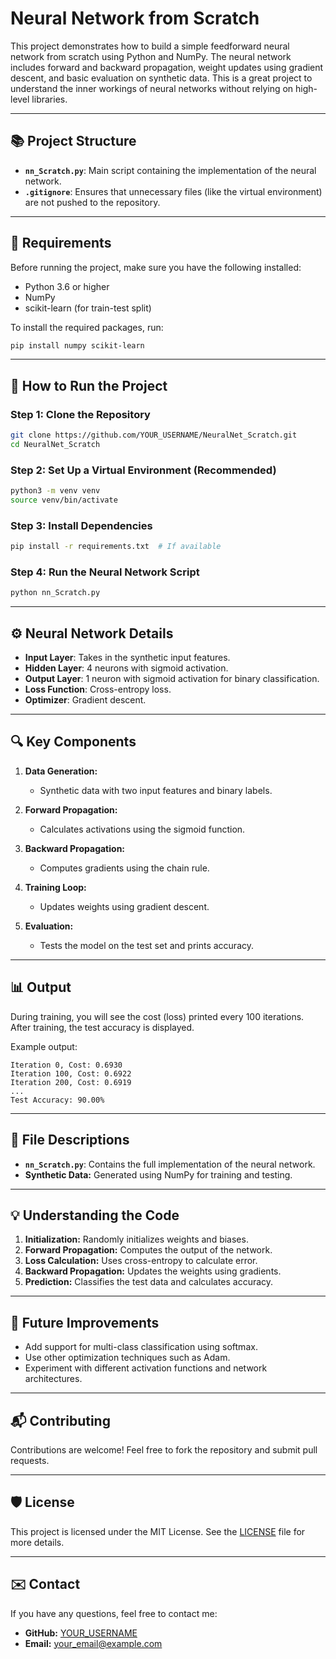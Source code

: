 # Neural Network from Scratch

This project demonstrates how to build a simple feedforward neural network from scratch using Python and NumPy. The neural network includes forward and backward propagation, weight updates using gradient descent, and basic evaluation on synthetic data. This is a great project to understand the inner workings of neural networks without relying on high-level libraries.

---

## 📚 **Project Structure**

- **`nn_Scratch.py`**: Main script containing the implementation of the neural network.
- **`.gitignore`**: Ensures that unnecessary files (like the virtual environment) are not pushed to the repository.

---

## 🔧 **Requirements**

Before running the project, make sure you have the following installed:

- Python 3.6 or higher
- NumPy
- scikit-learn (for train-test split)

To install the required packages, run:

```bash
pip install numpy scikit-learn
```

---

## 🚀 **How to Run the Project**

### Step 1: Clone the Repository

```bash
git clone https://github.com/YOUR_USERNAME/NeuralNet_Scratch.git
cd NeuralNet_Scratch
```

### Step 2: Set Up a Virtual Environment (Recommended)

```bash
python3 -m venv venv
source venv/bin/activate
```

### Step 3: Install Dependencies

```bash
pip install -r requirements.txt  # If available
```

### Step 4: Run the Neural Network Script

```bash
python nn_Scratch.py
```

---

## ⚙️ **Neural Network Details**

- **Input Layer**: Takes in the synthetic input features.
- **Hidden Layer**: 4 neurons with sigmoid activation.
- **Output Layer**: 1 neuron with sigmoid activation for binary classification.
- **Loss Function**: Cross-entropy loss.
- **Optimizer**: Gradient descent.

---

## 🔍 **Key Components**

1. **Data Generation:**
    - Synthetic data with two input features and binary labels.

2. **Forward Propagation:**
    - Calculates activations using the sigmoid function.

3. **Backward Propagation:**
    - Computes gradients using the chain rule.

4. **Training Loop:**
    - Updates weights using gradient descent.

5. **Evaluation:**
    - Tests the model on the test set and prints accuracy.

---

## 📊 **Output**

During training, you will see the cost (loss) printed every 100 iterations. After training, the test accuracy is displayed.

Example output:
```
Iteration 0, Cost: 0.6930
Iteration 100, Cost: 0.6922
Iteration 200, Cost: 0.6919
...
Test Accuracy: 90.00%
```

---

## 📂 **File Descriptions**

- **`nn_Scratch.py`**: Contains the full implementation of the neural network.
- **Synthetic Data:** Generated using NumPy for training and testing.

---

## 💡 **Understanding the Code**

1. **Initialization:** Randomly initializes weights and biases.
2. **Forward Propagation:** Computes the output of the network.
3. **Loss Calculation:** Uses cross-entropy to calculate error.
4. **Backward Propagation:** Updates the weights using gradients.
5. **Prediction:** Classifies the test data and calculates accuracy.

---

## 🌟 **Future Improvements**

- Add support for multi-class classification using softmax.
- Use other optimization techniques such as Adam.
- Experiment with different activation functions and network architectures.

---

## 📬 **Contributing**

Contributions are welcome! Feel free to fork the repository and submit pull requests.

---

## 🛡️ **License**

This project is licensed under the MIT License. See the [LICENSE](LICENSE) file for more details.

---

## ✉️ **Contact**

If you have any questions, feel free to contact me:

- **GitHub:** [YOUR_USERNAME](https://github.com/YOUR_USERNAME)
- **Email:** your_email@example.com

